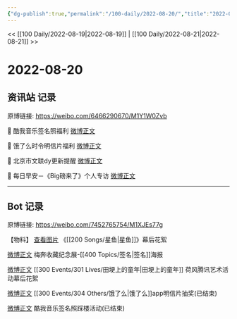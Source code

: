 ```yaml
---
{"dg-publish":true,"permalink":"/100-daily/2022-08-20/","title":"2022-08-20"}
---
```



<< [[100 Daily/2022-08-19\|2022-08-19]] | [[100 Daily/2022-08-21\|2022-08-21]] >>

# 2022-08-20

## 资讯站 记录

原博链接: https://weibo.com/6466290670/M1Y1W0Zvb

💫 酷我音乐签名照福利 [微博正文](https://weibo.com/detail/4804595676875178)

💫 饿了么时令明信片福利 [微博正文](https://weibo.com/detail/4804552031210108)

💫 北京市文联dy更新提醒 [微博正文](https://weibo.com/detail/4804507705545655)

💫 每日早安－《Big磅来了》个人专访 [微博正文](https://weibo.com/detail/4804450415546131)

---
## Bot 记录

原博链接: https://weibo.com/7452765754/M1XJEs77g

【物料】
[查看图片](https://wx1.sinaimg.cn/large/0088n2Pggy1h5e6bb1syzj30ku112wgx.jpg) 《[[200 Songs/星鱼\|星鱼]]》幕后花絮

[微博正文](https://weibo.com/detail/4804511896175951) 梅奔收藏纪念展-[[400 Topics/签名\|签名]]海报

[微博正文](https://weibo.com/detail/4804512340246821) [[300 Events/301 Lives/田埂上的童年\|田埂上的童年]] 荷风腾讯艺术活动幕后花絮

[微博正文](https://weibo.com/detail/4804545613923842) [[300 Events/304 Others/饿了么\|饿了么]]app明信片抽奖(已结束)

[微博正文](https://weibo.com/detail/4804594394465133) 酷我音乐签名照踩楼活动(已结束)
